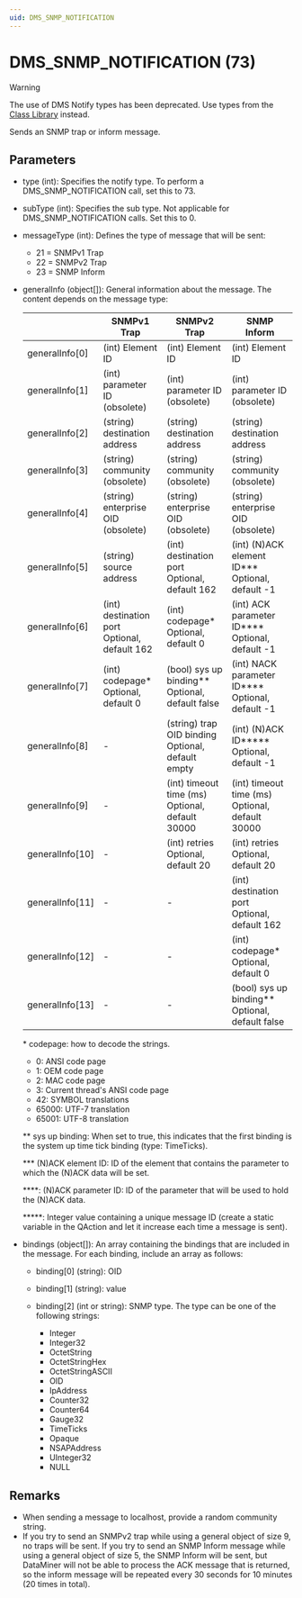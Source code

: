 ```yaml
---
uid: DMS_SNMP_NOTIFICATION
---
```


# DMS_SNMP_NOTIFICATION (73)

> [!WARNING]
> The use of DMS Notify types has been deprecated. Use types from the [Class Library](xref:ClassLibraryIntroduction) instead.

Sends an SNMP trap or inform message.

## Parameters

- type (int): Specifies the notify type. To perform a DMS_SNMP_NOTIFICATION call, set this to 73.
- subType (int): Specifies the sub type. Not applicable for DMS_SNMP_NOTIFICATION calls. Set this to 0.
- messageType (int): Defines the type of message that will be sent:

  - 21 = SNMPv1 Trap
  - 22 = SNMPv2 Trap
  - 23 = SNMP Inform

- generalInfo (object[]): General information about the message. The content depends on the message type:
  
  |  |SNMPv1 Trap | SNMPv2 Trap | SNMP Inform |
  |---|---|---|---|
  | generalInfo[0] | (int) Element ID |(int) Element ID | (int) Element ID |
  | generalInfo[1] | (int) parameter ID (obsolete) |(int) parameter ID (obsolete) |(int) parameter ID (obsolete) |
  | generalInfo[2] | (string) destination address | (string) destination address | (string) destination address |
  | generalInfo[3] | (string) community (obsolete) | (string) community (obsolete) |(string) community (obsolete) |
  | generalInfo[4] | (string) enterprise OID (obsolete) |(string) enterprise OID (obsolete) | (string) enterprise OID (obsolete) |
  | generalInfo[5] |(string) source address | (int) destination port Optional, default 162 | (int) (N)ACK element ID*** Optional, default -1 |
  | generalInfo[6] | (int) destination port Optional, default 162 | (int) codepage* Optional, default 0 | (int) ACK parameter ID**** Optional, default -1 |
  | generalInfo[7] | (int) codepage* Optional, default 0 | (bool) sys up binding** Optional, default false |(int) NACK parameter ID**** Optional, default -1 |
  | generalInfo[8] | - | (string) trap OID binding Optional, default empty | (int) (N)ACK ID***** Optional, default -1 |
  | generalInfo[9] | - | (int) timeout time (ms) Optional, default 30000 |(int) timeout time (ms) Optional, default 30000 |
  | generalInfo[10] | - | (int) retries Optional, default 20 | (int) retries Optional, default 20 |
  | generalInfo[11] | - | - | (int) destination port Optional, default 162 |
  | generalInfo[12] | - | - | (int) codepage* Optional, default 0 |
  | generalInfo[13] | - | - | (bool) sys up binding** Optional, default false |

  \* codepage: how to decode the strings.

    - 0: ANSI code page
    - 1: OEM code page
    - 2: MAC code page
    - 3: Current thread's ANSI code page
    - 42: SYMBOL translations
    - 65000: UTF-7 translation
    - 65001: UTF-8 translation

  ** sys up binding: When set to true, this indicates that the first binding is the system up time tick binding (type: TimeTicks).

  *** (N)ACK element ID: ID of the element that contains the parameter to which the (N)ACK data will be set.

  ****: (N)ACK parameter ID: ID of the parameter that will be used to hold the (N)ACK data.

  *****: Integer value containing a unique message ID (create a static variable in the QAction and let it increase each time a message is sent).

- bindings (object[]): An array containing the bindings that are included in the message. For each binding, include an array as follows:

  - binding[0] (string): OID
  - binding[1] (string): value
  - binding[2] (int or string): SNMP type. The type can be one of the following strings:

    - Integer
    - Integer32
    - OctetString
    - OctetStringHex
    - OctetStringASCII
    - OID
    - IpAddress
    - Counter32
    - Counter64
    - Gauge32
    - TimeTicks
    - Opaque
    - NSAPAddress
    - UInteger32
    - NULL

## Remarks

- When sending a message to localhost, provide a random community string.
- If you try to send an SNMPv2 trap while using a general object of size 9, no traps will be sent. If you try to send an SNMP Inform message while using a general object of size 5, the SNMP Inform will be sent, but DataMiner will not be able to process the ACK message that is returned, so the inform message will be repeated every 30 seconds for 10 minutes (20 times in total).
